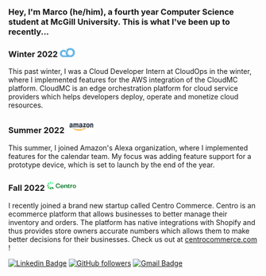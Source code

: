 ### Hey, I'm Marco (he/him), a fourth year Computer Science student at McGill University. This is what I've been up to recently...

### Winter 2022 <img src = 'https://github.com/mcaniglia16/mcaniglia16/blob/main/icons/CloudOps-logo.png' width='30'/>
This past winter, I was a Cloud Developer Intern at CloudOps  in the winter, where I implemented features for the AWS integration of the CloudMC platform. CloudMC is an edge orchestration platform for cloud service providers which helps developers deploy, operate and monetize cloud resources. 

### Summer 2022 <img src = 'https://github.com/mcaniglia16/mcaniglia16/blob/main/icons/Amazon%20logo.png' width='60'/>
This summer, I joined Amazon's Alexa organization, where I implemented features for the calendar team. My focus was adding feature support for a prototype device, which is set to launch by the end of the year.

### Fall 2022 <img src = 'https://github.com/mcaniglia16/mcaniglia16/blob/main/icons/Centro-Green-Logo.png' width='60'/>
I recently joined a brand new startup called Centro Commerce. Centro is an ecommerce platform that allows businesses to better manage their inventory and orders. The platform has native integrations with Shopify and thus provides store owners accurate numbers which allows them to make better decisions for their businesses. Check us out at [centrocommerce.com](https://www.centrocommerce.com/) !

[![Linkedin Badge](https://img.shields.io/badge/-Marco%20Caniglia-blue?style=social&logo=Linkedin&logoColor=blue&link=https://www.linkedin.com/in/marco-caniglia/)](https://www.linkedin.com/in/marco-caniglia-465749141/) [![GitHub followers](https://img.shields.io/github/followers/mcaniglia16?label=Follow&style=social)](https://github.com/mcaniglia16/?tab=follow)  [![Gmail Badge](https://img.shields.io/badge/-marco.caniglia@mail.mcgill.ca-c14438?style=social&logo=Gmail&logoColor=red&link=mailto:marco.caniglia@mail.mcgill.ca)](mailto:marco.caniglia@mail.mcgill.ca)

<!-- ![](https://img.shields.io/badge/LinkedIn-<WORD_ON_RIGHT>-informational?style=flat&logo=<LOGO_NAME>&logoColor=white&color=990c30) -->

